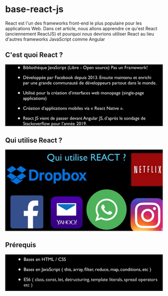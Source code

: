 # base-react-js
React est l'un des frameworks front-end le plus populaire pour les applications Web. Dans cet article, nous allons apprendre ce qu'est React (anciennement ReactJS) et pourquoi nous devrions utiliser React au lieu d'autres frameworks JavaScript comme Angular
## C'est quoi React ?
![react](images/reactjs.png)
## Qui utilise React ?
![qui](images/quiutilisereactjs.png)
## Prérequis
![prerequis](images/prerequis.png)
